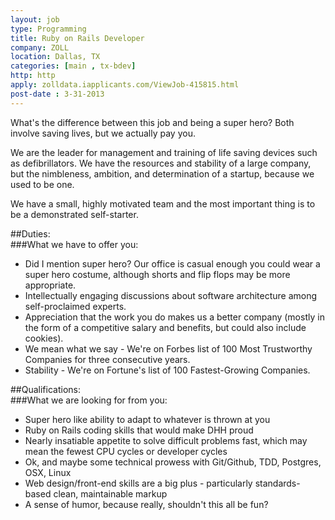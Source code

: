 ```yaml
---
layout: job
type: Programming
title: Ruby on Rails Developer
company: ZOLL
location: Dallas, TX
categories: [main , tx-bdev]
http: http
apply: zolldata.iapplicants.com/ViewJob-415815.html
post-date : 3-31-2013
---
```


What's the difference between this job and being a super hero? Both involve saving lives, but we actually pay you.

We are the leader for management and training of life saving devices such as defibrillators. We have the resources and stability of a large company, but the nimbleness, ambition, and determination of a startup, because we used to be one. 

We have a small, highly motivated team and the most important thing is to be a demonstrated self-starter.

##Duties:	
###What we have to offer you:
* Did I mention super hero? Our office is casual enough you could wear a super hero costume, although shorts and flip flops may be more appropriate.
* Intellectually engaging discussions about software architecture among self-proclaimed experts.
* Appreciation that the work you do makes us a better company (mostly in the form of a competitive salary and benefits, but could also include cookies).
* We mean what we say - We're on Forbes list of 100 Most Trustworthy Companies for three consecutive years.
* Stability - We're on Fortune's list of 100 Fastest-Growing Companies.

##Qualifications:	 
###What we are looking for from you:
* Super hero like ability to adapt to whatever is thrown at you
* Ruby on Rails coding skills that would make DHH proud
* Nearly insatiable appetite to solve difficult problems fast, which may mean the fewest CPU cycles or developer cycles
* Ok, and maybe some technical prowess with Git/Github, TDD, Postgres, OSX, Linux
* Web design/front-end skills are a big plus - particularly standards-based clean, maintainable markup
* A sense of humor, because really, shouldn't this all be fun?